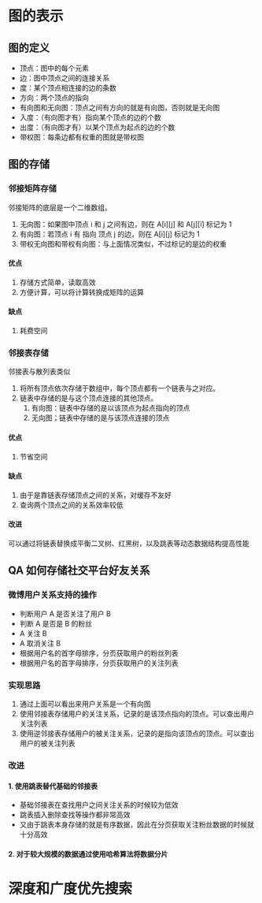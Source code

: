 # 图的表示

## 图的定义

- 顶点：图中的每个元素
- 边：图中顶点之间的连接关系
- 度：某个顶点相连接的边的条数
- 方向：两个顶点的指向
- 有向图和无向图：顶点之间有方向的就是有向图，否则就是无向图
- 入度：（有向图才有）指向某个顶点的边的个数
- 出度：（有向图才有）以某个顶点为起点的边的个数
- 带权图：每条边都有权重的图就是带权图

## 图的存储

### 邻接矩阵存储

邻接矩阵的底层是一个二维数组。

1. 无向图：如果图中顶点 i 和 j 之间有边，则在 A[i][j] 和 A[j][i] 标记为 1
2. 有向图：若顶点 i 有 指向 顶点 j 的边，则在 A[i][j] 标记为 1
3. 带权无向图和带权有向图：与上面情况类似，不过标记的是边的权重

#### 优点

1. 存储方式简单，读取高效
2. 方便计算，可以将计算转换成矩阵的运算

#### 缺点

1. 耗费空间

### 邻接表存储

邻接表与散列表类似

1. 将所有顶点依次存储于数组中，每个顶点都有一个链表与之对应。
2. 链表中存储的是与这个顶点连接的其他顶点。
   1. 有向图：链表中存储的是以该顶点为起点指向的顶点
   2. 无向图；链表中存储的是与该顶点连接的顶点

#### 优点

1. 节省空间

#### 缺点

1. 由于是靠链表存储顶点之间的关系，对缓存不友好
2. 查询两个顶点之间的关系效率较低

#### 改进

可以通过将链表替换成平衡二叉树、红黑树，以及跳表等动态数据结构提高性能

## QA 如何存储社交平台好友关系

### 微博用户关系支持的操作

- 判断用户 A 是否关注了用户 B
- 判断 A 是否是 B 的粉丝
- A 关注 B
- A 取消关注 B
- 根据用户名的首字母排序，分页获取用户的粉丝列表
- 根据用户名的首字母排序，分页获取用户的关注列表

### 实现思路

1. 通过上面可以看出来用户关系是一个有向图
2. 使用邻接表存储用户的关注关系，记录的是该顶点指向的顶点。可以查出用户关注列表
3. 使用逆邻接表存储用户的被关注关系，记录的是指向该顶点的顶点。可以查出用户的被关注列表

### 改进

#### 1. 使用跳表替代基础的邻接表

- 基础邻接表在查找用户之间关注关系的时候较为低效
- 跳表插入删除查找等操作都非常高效
- 又由于跳表本身存储的就是有序数据，因此在分页获取关注粉丝数据的时候就十分高效

#### 2. 对于较大规模的数据通过使用哈希算法将数据分片

# 深度和广度优先搜索


